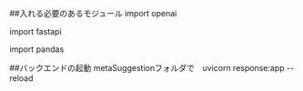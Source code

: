 ##入れる必要のあるモジュール
import openai

import fastapi

import pandas


##バックエンドの起動
metaSuggestionフォルダで　uvicorn response:app --reload